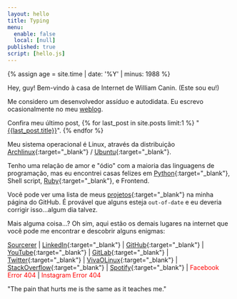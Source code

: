 ```yaml
---
layout: hello
title: Typing
menu:
  enable: false
  local: [null]
published: true
script: [hello.js]
---
```



{% assign age = site.time | date: '%Y' | minus: 1988 %}

Hey, guy! Bem-vindo à casa de Internet de William Canin. (Este sou eu!)

Me considero um desenvolvedor assíduo e autodidata. Eu escrevo ocasionalmente no meu [weblog]({{site.url}}{{site.baseurl}}/blog/).

Confira meu último post, {% for last_post in site.posts limit:1 %}
"<a href="{{site.url}}{{site.baseurl}}{{last_post.url}}">{{last_post.title}}</a>". {% endfor %}

Meu sistema operacional é Linux, através da distribuição [Archlinux](https://archlinux.org){:target="_blank"} / [Ubuntu](https://www.ubuntu.com/){:target="_blank"}.

Tenho uma relação de amor e "ódio" com a maioria das linguagens de programação, mas eu encontrei casas felizes em [Python](https://python.org/){:target="_blank"}, Shell script, [Ruby](https://www.ruby-lang.org){:target="_blank"}, e Frontend.

Você pode ver uma lista de meus [projetos](https://github.com/williamcanin){:target="_blank"} na minha página do GitHub. É provável que alguns esteja `out-of-date` e eu deveria corrigir isso...algum dia talvez.

Mais alguma coisa...? Oh sim, aqui estão os demais lugares na internet que você pode me encontrar e descobrir alguns enigmas:

<!-- Add class 'markdown__listhome' for float: left -->

<!-- {: .markdown__listhome} -->
 [Sourcerer](https://sourcerer.io/williamcanin) |
 [LinkedIn](https://www.linkedin.com/in/williamcostacanin/){:target="_blank"} |
 [GitHub](https://github.com/williamcanin){:target="_blank"} |
 [YouTube](https://youtube.com/c/williamcanin){:target="_blank"} |
 [GitLab](https://gitlab.com/williamcanin){:target="_blank"} |
 [Twitter](https://twitter.com/williamcanin/){:target="_blank"} |
 [VivaOLinux](https://www.vivaolinux.com.br/~willnux){:target="_blank"} |
 [StackOverflow](https://pt.stackoverflow.com/users/15113/williamcanin?tab=profile){:target="_blank"} |
 [Spotify](https://open.spotify.com/user/williamcanin){:target="_blank"} |
 <span style="color: red;">Facebook Error 404</span> | <span style="color: red;">Instagram Error 404</span>

"The pain that hurts me is the same as it teaches me."
<!-- *"O tolo não se interessa em aprender, mas só em dar as suas opiniões." [ Provébios 18:2 ]* -->